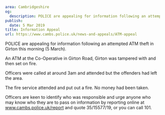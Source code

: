 ```yaml
area: Cambridgeshire
og:
  description: POLICE are appealing for information following an attempted ATM theft in Girton this morning (5 March).
publish:
  date: 5 Mar 2019
title: Information Appeal
url: https://www.cambs.police.uk/news-and-appeals/ATM-appeal
```

POLICE are appealing for information following an attempted ATM theft in Girton this morning (5 March).

An ATM at the Co-Operative in Girton Road, Girton was tampered with and then set on fire.

Officers were called at around 3am and attended but the offenders had left the area.

The fire service attended and put out a fire. No money had been taken.

Officers are keen to identify who was responsible and urge anyone who may know who they are to pass on information by reporting online at www.cambs.police.uk/report and quote 35/15577/19, or you can call 101.
